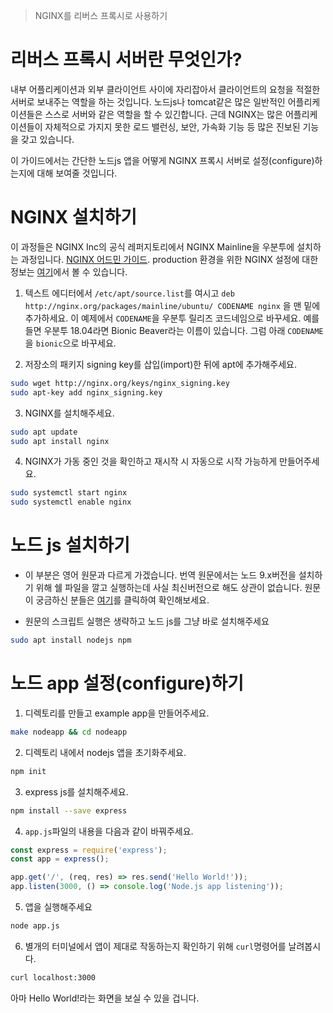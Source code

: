 > NGINX를 리버스 프록시로 사용하기

# 리버스 프록시 서버란 무엇인가?

내부 어플리케이션과 외부 클라이언트 사이에 자리잡아서 클라이언트의 요청을 적절한 서버로 보내주는 역할을 하는 것입니다. 노드js나 tomcat같은 많은 일반적인 어플리케이션들은 스스로 서버와 같은 역할을 할 수 있긴합니다. 근데 NGINX는 많은 어플리케이션들이 자체적으로 가지지 못한 로드 밸런싱, 보안, 가속화 기능 등 많은 진보된 기능을 갖고 있습니다.

이 가이드에서는 간단한 노드js 앱을 어떻게 NGINX 프록시 서버로 설정(configure)하는지에 대해 보여줄 것입니다.

# NGINX 설치하기

이 과정들은 NGINX Inc의 공식 레퍼지토리에서 NGINX Mainline을 우분투에 설치하는 과정입니다. [NGINX 어드민 가이드](https://docs.nginx.com/nginx/admin-guide/installing-nginx/installing-nginx-open-source/#installing-a-prebuilt-package). production 환경을 위한 NGINX 설정에 대한 정보는 [여기](https://www.linode.com/docs/web-servers/nginx/nginx-installation-and-basic-setup/)에서 볼 수 있습니다.

1. 텍스트 에디터에서 `/etc/apt/source.list`를 여시고 `deb http://nginx.org/packages/mainline/ubuntu/ CODENAME nginx` 을 맨 밑에 추가하세요. 이 예제에서 `CODENAME`을 우분투 릴리즈 코드네임으로 바꾸세요. 예를 들면 우분투 18.04라면 Bionic Beaver라는 이름이 있습니다. 그럼 아래 `CODENAME`을 `bionic`으로 바꾸세요.

2. 저장소의 패키지 signing key를 삽입(import)한 뒤에  apt에 추가해주세요.

```bash
sudo wget http://nginx.org/keys/nginx_signing.key
sudo apt-key add nginx_signing.key
```

3. NGINX를 설치해주세요.

```bash
sudo apt update
sudo apt install nginx
```

4. NGINX가 가동 중인 것을 확인하고 재시작 시 자동으로 시작 가능하게 만들어주세요. 

```bash
sudo systemctl start nginx
sudo systemctl enable nginx
```

# 노드 js 설치하기

- 이 부분은 영어 원문과 다르게 가겠습니다. 번역 원문에서는 노드 9.x버전을 설치하기 위해 쉘 파일을 깔고 실행하는데 사실 최신버전으로 해도 상관이 없습니다. 원문이 궁금하신 분들은 [여기](https://www.linode.com/docs/web-servers/nginx/use-nginx-reverse-proxy/)를 클릭하여 확인해보세요.

- 원문의 스크립트 실행은 생략하고 노드 js를 그냥 바로 설치해주세요
```bash
sudo apt install nodejs npm
```

# 노드 app 설정(configure)하기

1. 디렉토리를 만들고 example app을 만들어주세요.

```bash
make nodeapp && cd nodeapp
```

2. 디렉토리 내에서 nodejs 앱을 초기화주세요.

```bash
npm init
```

3. express js를 설치해주세요.

```bash
npm install --save express
```

4. `app.js`파일의 내용을 다음과 같이 바꿔주세요.

```js
const express = require('express');
const app = express();

app.get('/', (req, res) => res.send('Hello World!'));
app.listen(3000, () => console.log('Node.js app listening'));
```

5. 앱을 실행해주세요

```bash
node app.js
```

6. 별개의 터미널에서 앱이 제대로 작동하는지 확인하기 위해 `curl`명령어를 날려봅시다. 
```bash
curl localhost:3000
```

아마 Hello World!라는 화면을 보실 수 있을 겁니다.

